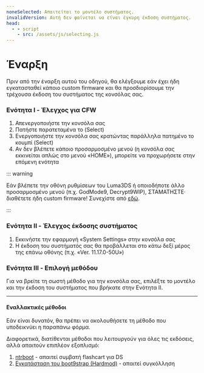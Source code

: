 ```yaml
---
noneSelected: Απαιτείται το μοντέλο συστήματος.
invalidVersion: Αυτή δεν φαίνεται να είναι έγκυρη έκδοση συστήματος.
head:
  - - script
    - src: /assets/js/selecting.js
---
```


# Έναρξη

Πριν από την έναρξη αυτού του οδηγού, θα ελέγξουμε εάν έχει ήδη εγκατασταθεί κάποιο custom firmware και θα προσδιορίσουμε την τρέχουσα έκδοση του συστήματος της κονσόλας σας.

### Ενότητα I - Έλεγχος για CFW

1. Απενεργοποιήστε την κονσόλα σας
2. Πατήστε παρατεταμένα το (Select)
3. Ενεργοποιήστε την κονσόλα σας κρατώντας παράλληλα πατημένο το κουμπί (Select)
4. Αν δεν βλέπετε κάποιο προσαρμοσμένο μενού (η κονσόλα σας εκκινείται απλώς στο μενού «HOME»), μπορείτε να προχωρήσετε στην επόμενη ενότητα

::: warning

Εάν βλέπετε την οθόνη ρυθμίσεων του Luma3DS ή οποιοδήποτε άλλο προσαρμοσμένο μενού (π.χ. GodMode9, Decrypt9WIP), ΣΤΑΜΑΤΗΣΤΕ· διαθέτετε ήδη custom firmware! Συνεχίστε από [εδώ](checking-for-cfw#what-to-do-next).

:::

### Ενότητα II - Έλεγχος έκδοσης συστήματος

1. Εκκινήστε την εφαρμογή «System Settings» στην κονσόλα σας
2. Η έκδοση του συστήματός σας θα προβάλλεται στο κάτω δεξί μέρος της επάνω οθόνης (π.χ. «Ver. 11.17.0-50U»)

### Ενότητα III - Επιλογή μεθόδου

Για να βρείτε τη σωστή μέθοδο για την κονσόλα σας, επιλέξτε το μοντέλο και την έκδοση του συστήματος που βρήκατε στην Ενότητα II.

<!--@include: @/_internal/consoleVersionSelect.html -->

---

#### Εναλλακτικές μέθοδοι

Εάν είναι δυνατόν, θα πρέπει να ακολουθήσετε τη μέθοδο που υποδεικνύει η παραπάνω φόρμα.

Διαφορετικά, διατίθενται μέθοδοι που λειτουργούν για όλες τις εκδόσεις, αλλά απαιτούν επιπλέον εξοπλισμό:

1. [ntrboot](ntrboot) - απαιτεί συμβατή flashcart για DS
2. [Εγκατάσταση του boot9strap (Hardmod)](installing-boot9strap-\(hardmod\)) - απαιτεί συγκόλληση
